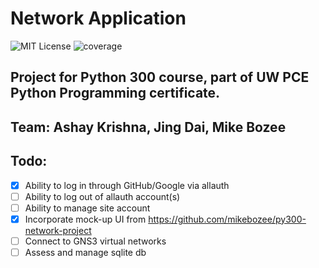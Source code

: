 # Network Application

![MIT License](https://img.shields.io/badge/license-MIT-blue.svg)
![coverage](https://img.shields.io/badge/coverage-0%25-red.svg)

## Project for Python 300 course, part of UW PCE Python Programming certificate.

## Team: Ashay Krishna, Jing Dai, Mike Bozee


## Todo:

- [x] Ability to log in through GitHub/Google via allauth
- [ ] Ability to log out of allauth account(s)
- [ ] Ability to manage site account
- [x] Incorporate mock-up UI from https://github.com/mikebozee/py300-network-project
- [ ] Connect to GNS3 virtual networks
- [ ] Assess and manage sqlite db
